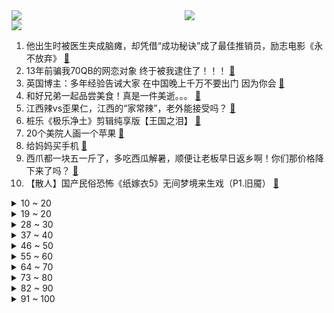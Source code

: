 <div >
	<a style="float:left;width:55%;" href = "https://github.com/anuraghazra/github-readme-stats">
	 <img src = "https://github-readme-stats.vercel.app/api?username=iuuuuuaena&theme=buefy&show_icons=true"/>
	</a>
	<a  style="float:right;width:45%" href = "https://github.com/anuraghazra/github-readme-stats">
	 <img  src="https://github-readme-stats.vercel.app/api/top-langs/?username=anuraghazra&layout=compact"/>
	</a>
	</div>

[![](https://img.shields.io/badge/jxd-@jxdgogogo.xyz-yellowgreen.svg)](https://www.jxdgogogo.xyz)<br>
1. 他出生时被医生夹成脑瘫，却凭借“成功秘诀”成了最佳推销员，励志电影《永不放弃》 [:link:](//www.bilibili.com/video/BV1Vk4y1G7Ck) <br>
2. 13年前骗我70QB的网恋对象 终于被我逮住了！！！ [:link:](//www.bilibili.com/video/BV1zV4y147oh) <br>
3. 英国博主：多年经验告诫大家 在中国晚上千万不要出门 因为你会 [:link:](//www.bilibili.com/video/BV1sx4y1d7tH) <br>
4. 和好兄弟一起品尝美食！真是一件美逝。。。 [:link:](//www.bilibili.com/video/BV1Hk4y1G7GJ) <br>
5. 江西辣vs歪果仁，江西的“家常辣”，老外能接受吗？ [:link:](//www.bilibili.com/video/BV1xW4y1d751) <br>
6. 桩乐《极乐净土》剪辑纯享版【王国之泪】 [:link:](//www.bilibili.com/video/BV1ou4y1S7K6) <br>
7. 20个美院人画一个苹果 [:link:](//www.bilibili.com/video/BV1mm4y177qU) <br>
8. 给妈妈买手机 [:link:](//www.bilibili.com/video/BV1yc411c7xZ) <br>
9. 西爪都一块五一斤了，多吃西瓜解暑，顺便让老板早日返乡啊！你们那价格降下来了吗？ [:link:](//www.bilibili.com/video/BV1o14y1Q7md) <br>
10. 【散人】国产民俗恐怖《纸嫁衣5》无间梦境来生戏（P1.旧魇） [:link:](//www.bilibili.com/video/BV11u4y1S77P) <br>
<details>
<summary>10 ~ 20</summary>

11. FBI：劫匪怎么突然消失了！！？ [:link:](//www.bilibili.com/video/BV14V411L7GV) <br>
12. 这玩意你从小吃到大，但肯定没吃过这样做的！ [:link:](//www.bilibili.com/video/BV1FM4y1x7aS) <br>
13. 广州特种兵一日游！竟然要我穿成这样出门.... [:link:](//www.bilibili.com/video/BV1rz4y1476r) <br>
14. 【天文望远镜】7000元的设备能拍出什么样的星空？ [:link:](//www.bilibili.com/video/BV1AN411e7r9) <br>
15. 探秘网红撒盐哥餐厅！24K黄金牛排！到底什么味道？ [:link:](//www.bilibili.com/video/BV1fV4y147UV) <br>
16. 谁还没有一个,哭着哭着就笑了的青春...... [:link:](//www.bilibili.com/video/BV1uM4y1s72J) <br>
17. 真的不用这么 细 吧 [:link:](//www.bilibili.com/video/BV1TW4y1o78r) <br>
18. 贱谍过家家（4） [:link:](//www.bilibili.com/video/BV1cx4y1d7Yr) <br>
19. 我看起来到底像多大？ [:link:](//www.bilibili.com/video/BV1fV4y147Ax) <br>
</details>
<details>
<summary>19 ~ 20</summary>

20. 《崩坏：星穹铁道》遥远星球之歌VOL.2：仙舟的音乐戏法 [:link:](//www.bilibili.com/video/BV1Rp4y1V7Jq) <br>
21. 高三时的画[丧尸风] [:link:](//www.bilibili.com/video/BV1Vu411V7vB) <br>
22. 胖 虎 整 形 计 [:link:](//www.bilibili.com/video/BV1QN41127xC) <br>
23. 斯蒂芬·库里：不容小觑 Stephen Curry: Underrated (2023) 中英字幕 [:link:](//www.bilibili.com/video/BV1Ux4y1d7Aa) <br>
24. 一次猪猪侠引起的惨剧 [:link:](//www.bilibili.com/video/BV1MV4y1q7St) <br>
25. 甄子丹当兵退役当老师，遇黑帮欺负学生，踏平黑手党，电影《大师兄》 [:link:](//www.bilibili.com/video/BV1kX4y1J7zU) <br>
26. 速度317km/h，羽毛球打爆西瓜！谌龙vs高速摄影机，拍下扣球瞬间！ [:link:](//www.bilibili.com/video/BV1y14y1Q7cR) <br>
27. 如果方便面不再方便，你还会吃吗？ [:link:](//www.bilibili.com/video/BV118411S7PA) <br>
28. 【基德】太阳系超级恶魔：木星 [:link:](//www.bilibili.com/video/BV14M4y1s7QV) <br>
</details>
<details>
<summary>28 ~ 30</summary>

29. 听说有一位不爱吃饭的朋友 让我来帮帮他吧！ [:link:](//www.bilibili.com/video/BV1ez4y147gU) <br>
30. 【冰冰vlog.010】“特种兵”式打工的一天，整个人都不好了 [:link:](//www.bilibili.com/video/BV1tu411V7XT) <br>
31. 【罗翔】如何偷换概念？辩论为了求真还是求胜？ [:link:](//www.bilibili.com/video/BV1G8411S7es) <br>
32. “人长大的一瞬间，是离开父母的那一天” [:link:](//www.bilibili.com/video/BV1DP41167xv) <br>
33. “与其向往，不如出发 ” [:link:](//www.bilibili.com/video/BV1NM4y1s7Gz) <br>
34. 【艳后带你逛】埃及博物馆都有哪些逆天文物 [:link:](//www.bilibili.com/video/BV1FV4y1t7EW) <br>
35. 很喜欢极限国度的这首海底食碗米 [:link:](//www.bilibili.com/video/BV1FP411r7Cr) <br>
36. 快 跑 ！是 成 年 的 不 良 ！ [:link:](//www.bilibili.com/video/BV1cP411r7qh) <br>
37. EVA编年史：还原《新世纪福音战士》完整故事 [:link:](//www.bilibili.com/video/BV1Zz4y1478X) <br>
</details>
<details>
<summary>37 ~ 40</summary>

38. 为什么说中国是四大文明古国，因为不起眼的小草也能做衣服，传承两千多年！ [:link:](//www.bilibili.com/video/BV1iW4y1d7kv) <br>
39. 科任老师：6 [:link:](//www.bilibili.com/video/BV1KM4y1s7K2) <br>
40. 我爸说：“没有哪个小姑娘能拒绝他做的玩意儿” [:link:](//www.bilibili.com/video/BV1J8411S7Rc) <br>
41. 这个游戏出现在21世纪还是太过于极限了 [:link:](//www.bilibili.com/video/BV1Em4y1L7o1) <br>
42. 今天给吃不饱仨战士上一课！麻辣拌～ [:link:](//www.bilibili.com/video/BV1SP41167Bf) <br>
43. 《アイドル》Idol 李艺彤演绎超越时代的偶像传说【BML2023单品】 [:link:](//www.bilibili.com/video/BV1ch4y1L7tj) <br>
44. 不同职业的天花板！ [:link:](//www.bilibili.com/video/BV1Ph4y1y79g) <br>
45. 跟小狗一起沉浸式颂钵头疗 [:link:](//www.bilibili.com/video/BV1GN411e7mb) <br>
46. 大家好，这是我的婚前财产 [:link:](//www.bilibili.com/video/BV1Eh4y127bt) <br>
</details>
<details>
<summary>46 ~ 50</summary>

47. 西游还是太保守了！唐三葬首次降伏西方女菩萨 [:link:](//www.bilibili.com/video/BV1zh4y1L7zu) <br>
48. 划走你就草率了 [:link:](//www.bilibili.com/video/BV1NP411C7sv) <br>
49. 深度|| 七佛之师与悟空的取经收获账本，西游宇宙炫耀即死的“财不露白”原则 [:link:](//www.bilibili.com/video/BV1Eh4y1L7Rz) <br>
50. 这垃圾游戏不要再出下一代了啊！ [:link:](//www.bilibili.com/video/BV1ZM4y1W7qy) <br>
51. 果然没有人在乎魏大勋粉丝的死活 [:link:](//www.bilibili.com/video/BV1AF411X7JV) <br>
52. 3分钟学会12种无缝转场！新手VLOG旅拍必看 [:link:](//www.bilibili.com/video/BV1T94y1q79b) <br>
53. 讽刺动画短片《花到哪里去了》 [:link:](//www.bilibili.com/video/BV1iV411K7LX) <br>
54. 霍，这可真乱啊！百年霍乱百年殇..蓝死病 数小时即可让人变干尸 【2万字良心制作】 [:link:](//www.bilibili.com/video/BV1hc411c7tz) <br>
55. 发面。死面 烫面。半烫面面团怎么和面。 [:link:](//www.bilibili.com/video/BV1vk4y157UJ) <br>
</details>
<details>
<summary>55 ~ 60</summary>

56. 三年前随口一问，它脱口而出：爱妈妈，从此我就拥有了一只喜欢和我说话的狗狗 [:link:](//www.bilibili.com/video/BV1pk4y1G7Yb) <br>
57. 幸运大摆锤，锤锤都到肉！ [:link:](//www.bilibili.com/video/BV1894y1q7jv) <br>
58. 纸嫁衣第五部《无间梦境》来生戏篇主题曲《来生戏》 [:link:](//www.bilibili.com/video/BV1hj411R74j) <br>
59. 【感谢百万粉丝】联合国与你共同创造改变 🌍🕊️ [:link:](//www.bilibili.com/video/BV1w14y1R71w) <br>
60. 20年前声称只能晒太阳才能玩的游戏 真相竟是骗局 [:link:](//www.bilibili.com/video/BV1kM4y1s78c) <br>
61. “所以生命啊 它苦涩如歌” [:link:](//www.bilibili.com/video/BV1T94y1q7y7) <br>
62. 刃：社死也算死吧？！【菈崩铁】 [:link:](//www.bilibili.com/video/BV1p8411m7a7) <br>
63. ⚡噼⚡里⚡啪⚡啦⚡ [:link:](//www.bilibili.com/video/BV1b8411S7Fh) <br>
64. 小伙用高智能AI生成的超人强 [:link:](//www.bilibili.com/video/BV1Jk4y1G71s) <br>
</details>
<details>
<summary>64 ~ 70</summary>

65. 50首歌，带你回到2006年的华语乐坛！ [:link:](//www.bilibili.com/video/BV1HN411e72u) <br>
66. 不懂他有多“讨厌”的人，有难了～ [:link:](//www.bilibili.com/video/BV1qX4y1J7S8) <br>
67. 当姐姐的男朋友比我还小的尴尬 [:link:](//www.bilibili.com/video/BV1ph4y127HN) <br>
68. 【4K60FPS】孙燕姿《逆光》《天黑黑》两大神级现场！她的眼里有光 [:link:](//www.bilibili.com/video/BV1rV4y147hM) <br>
69. 这都是哪里的牌子啊 [:link:](//www.bilibili.com/video/BV1bm4y1L7CE) <br>
70. 😭终于活到 欧洲富豪集体围观我们国产跑车的那天了... [:link:](//www.bilibili.com/video/BV1Lu411V7Bm) <br>
71. 我的世界：无破绽隐形地雷，雪傀儡：你礼貌吗？ [:link:](//www.bilibili.com/video/BV1EP411r7BE) <br>
72. 火柴人短篇系列 - 面部涂鸦 [:link:](//www.bilibili.com/video/BV1u14y1X7N2) <br>
73. 大胆表演！惊艳全场！想不到你是这样的纪晓岚！《编辑部的故事》P11 [:link:](//www.bilibili.com/video/BV1Cj411o78x) <br>
</details>
<details>
<summary>73 ~ 80</summary>

74. 把敌军大批大批变成我军的方法步骤【思维实验室】 [:link:](//www.bilibili.com/video/BV11W4y1d7Qx) <br>
75. 毫 无 热 量 的 宵 夜 [:link:](//www.bilibili.com/video/BV1Tj411R74G) <br>
76. ⚡幼 儿 园 蹦 迪⚡ [:link:](//www.bilibili.com/video/BV1Uz4y147sa) <br>
77. 用印度动作片的方式打台球，猜到结局算我输 [:link:](//www.bilibili.com/video/BV14x4y1d7NQ) <br>
78. 重铸七月番荣光！我辈义不容辞！2023七月新番开幕吐槽！ [:link:](//www.bilibili.com/video/BV1cc411w7x4) <br>
79. 武则天落幕：一个视频看懂神龙政变 [:link:](//www.bilibili.com/video/BV1Lc411w77t) <br>
80. 当你看到这个视频的时候你已经长大了 [:link:](//www.bilibili.com/video/BV1i14y1Q7AT) <br>
81. 灵山致富经！青牛精的无敌，究竟是谁的寂寞？ [:link:](//www.bilibili.com/video/BV1wP411r7zV) <br>
82. 【医学博士】痛风，为什么喜欢折磨男人？I 来看看你患痛风的几率！ [:link:](//www.bilibili.com/video/BV1p14y1X7My) <br>
</details>
<details>
<summary>82 ~ 90</summary>

83. 让蒙古感受一下大宋的最强后期！【帝国时代4】 [:link:](//www.bilibili.com/video/BV18h4y1L7rF) <br>
84. 我的世界：把一百个镐子组合在一起！ [:link:](//www.bilibili.com/video/BV1nz4y147zh) <br>
85. 《明日方舟》2023「夏日嘉年华」限时活动宣传PV [:link:](//www.bilibili.com/video/BV1xM4y1p7YE) <br>
86. 【建议收藏】别买最贵的！iPad终于不是唯一真神了？安卓平板横评选购推荐 [:link:](//www.bilibili.com/video/BV14c411c7hg) <br>
87. 也许这才是互联网存在的意义吧… [:link:](//www.bilibili.com/video/BV1Hj411R7Jr) <br>
88. 短短500抽 比我的一生都精彩 [:link:](//www.bilibili.com/video/BV1TX4y1n7uJ) <br>
89. 漫 展 抱 大 腿 [:link:](//www.bilibili.com/video/BV1zV4y147UF) <br>
90. 《政宗俊的复仇》要是有这么一个女孩喜欢我，我做梦都会笑醒！ [:link:](//www.bilibili.com/video/BV1E8411S7Xz) <br>
91. 刃：来了吗！饮月君……？？ [:link:](//www.bilibili.com/video/BV1jP411r7zS) <br>
</details>
<details>
<summary>91 ~ 100</summary>

92. 当你碰到草方块就会「瞬间暴毙」!!？ [:link:](//www.bilibili.com/video/BV1tk4y157tn) <br>
93. 千万别点进来 [:link:](//www.bilibili.com/video/BV17c411w7LA) <br>
94. 全球赞叹，演出炸裂！什么叫优秀的国风科幻啊？【星穹铁道1.2主线考据鉴赏】 [:link:](//www.bilibili.com/video/BV1vX4y1J7uB) <br>
95. 感谢广州白云机场，我好温暖 [:link:](//www.bilibili.com/video/BV1hh4y127HU) <br>
96. 一家人出去就要整整齐齐的。 [:link:](//www.bilibili.com/video/BV12m4y177t7) <br>
97. 大学生的法律故事 [:link:](//www.bilibili.com/video/BV19k4y157We) <br>
98. 又被小猫骗回家了！ [:link:](//www.bilibili.com/video/BV1bc411c7M2) <br>
99. 热死人，谁还穿搭啊！ [:link:](//www.bilibili.com/video/BV1MF411Q7DP) <br>
100. 开局一张图，内容全靠编 [:link:](//www.bilibili.com/video/BV1Fh4y127tW) <br>
</details>
